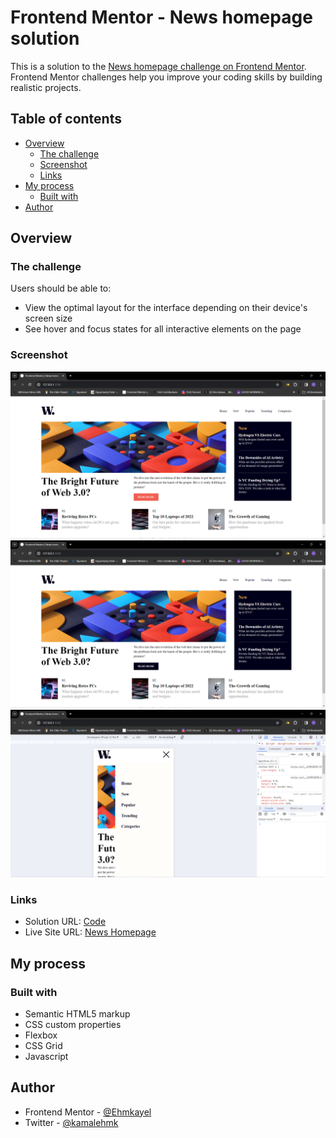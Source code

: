 # Frontend Mentor - News homepage solution

This is a solution to the [News homepage challenge on Frontend Mentor](https://www.frontendmentor.io/challenges/news-homepage-H6SWTa1MFl). Frontend Mentor challenges help you improve your coding skills by building realistic projects. 

## Table of contents

- [Overview](#overview)
  - [The challenge](#the-challenge)
  - [Screenshot](#screenshot)
  - [Links](#links)
- [My process](#my-process)
  - [Built with](#built-with)
- [Author](#author)


## Overview

### The challenge

Users should be able to:

- View the optimal layout for the interface depending on their device's screen size
- See hover and focus states for all interactive elements on the page

### Screenshot

![Desktop](./Screenshot/desktop.png)
![Hover](./Screenshot/hover.png)
![Mobile](./Screenshot/mobile.png)


### Links

- Solution URL: [Code](https://github.com/Ehmkayel/News-Homepage)
- Live Site URL: [News Homepage](https://newshomepage-f06se1d0y-ehmkayels-projects.vercel.app/)

## My process

### Built with

- Semantic HTML5 markup
- CSS custom properties
- Flexbox
- CSS Grid
- Javascript


## Author
- Frontend Mentor - [@Ehmkayel](https://www.frontendmentor.io/profile/Ehmkayel)
- Twitter - [@kamalehmk](https://www.twitter.com/kamalehmk)


